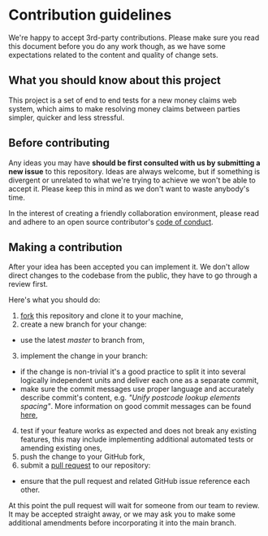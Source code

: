 # Contribution guidelines

We're happy to accept 3rd-party contributions. Please make sure you read this document before you do any work though, as we have some expectations related to the content and quality of change sets.

## What you should know about this project

This project is a set of end to end tests for a new money claims web system, which aims to make resolving money claims between parties simpler, quicker and less stressful.

## Before contributing

Any ideas you may have **should be first consulted with us by submitting a new issue** to this repository. Ideas are always welcome, but if something is divergent or unrelated to what we're trying to achieve we won't be able to accept it. Please keep this in mind as we don't want to waste anybody's time.

In the interest of creating a friendly collaboration environment, please read and adhere to an open source contributor's [code of conduct](http://contributor-covenant.org/version/1/4/).

## Making a contribution

After your idea has been accepted you can implement it. We don't allow direct changes to the codebase from the public, they have to go through a review first.

Here's what you should do:
1. [fork](https://help.github.com/articles/fork-a-repo/) this repository and clone it to your machine,
2. create a new branch for your change:
 * use the latest *master* to branch from,
3. implement the change in your branch:
 * if the change is non-trivial it's a good practice to split it into several logically independent units and deliver
   each one as a separate commit,
 * make sure the commit messages use proper language and accurately describe commit's content, e.g. *"Unify postcode lookup elements spacing"*.
   More information on good commit messages can be found [here](http://chris.beams.io/posts/git-commit/),
4. test if your feature works as expected and does not break any existing features, this may include implementing additional automated tests or amending existing ones,
5. push the change to your GitHub fork,
6. submit a [pull request](https://help.github.com/articles/creating-a-pull-request-from-a-fork/) to our repository:
 * ensure that the pull request and related GitHub issue reference each other.

At this point the pull request will wait for someone from our team to review. It may be accepted straight away, or we may ask you to make some additional amendments before incorporating it into the main branch.

